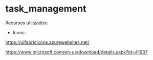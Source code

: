 # task_management

Recursos utilizados:

* Icons:

https://uifabricicons.azurewebsites.net/

https://www.microsoft.com/en-us/download/details.aspx?id=41937
